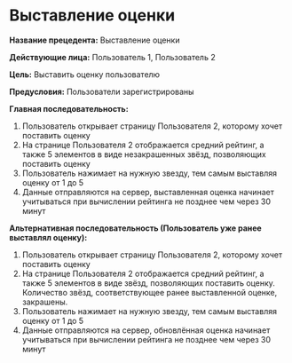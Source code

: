# Выставление оценки

**Название прецедента:** Выставление оценки

**Действующие лица:** Пользователь 1, Пользователь 2

**Цель:** Выставить оценку пользователю

**Предусловия:** Пользователи зарегистрированы

**Главная последовательность:**

1. Пользователь открывает страницу Пользователя 2, которому хочет поставить оценку
2. На странице Пользователя 2 отображается средний рейтинг, а также 5 элементов в виде незакрашенных звёзд, позволяющих поставить оценку
3. Пользователь нажимает на нужную звезду, тем самым выставляя оценку от 1 до 5
4. Данные отправляются на сервер, выставленная оценка начинает учитываться при вычислении рейтинга не позднее чем через 30 минут

**Альтернативная последовательность (Пользователь уже ранее выставлял оценку):**

1. Пользователь открывает страницу Пользователя 2, которому хочет поставить оценку
2. На странице Пользователя 2 отображается средний рейтинг, а также 5 элементов в виде звёзд, позволяющих поставить оценку. Количество звёзд, соответствующее ранее выставленной оценке, закрашены.
3. Пользователь нажимает на нужную звезду, тем самым выставляя оценку от 1 до 5
4. Данные отправляются на сервер, обновлённая оценка начинает учитываться при вычислении рейтинга не позднее чем через 30 минут
